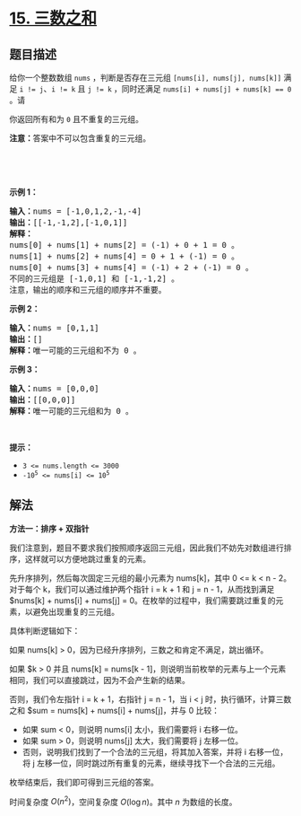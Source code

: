 # [15. 三数之和](https://leetcode.cn/problems/3sum)


## 题目描述

<!-- 这里写题目描述 -->

<p>给你一个整数数组 <code>nums</code> ，判断是否存在三元组 <code>[nums[i], nums[j], nums[k]]</code> 满足 <code>i != j</code>、<code>i != k</code> 且 <code>j != k</code> ，同时还满足 <code>nums[i] + nums[j] + nums[k] == 0</code> 。请</p>

<p>你返回所有和为 <code>0</code> 且不重复的三元组。</p>

<p><strong>注意：</strong>答案中不可以包含重复的三元组。</p>

<p>&nbsp;</p>

<p>&nbsp;</p>

<p><strong>示例 1：</strong></p>

<pre>
<strong>输入：</strong>nums = [-1,0,1,2,-1,-4]
<strong>输出：</strong>[[-1,-1,2],[-1,0,1]]
<strong>解释：</strong>
nums[0] + nums[1] + nums[2] = (-1) + 0 + 1 = 0 。
nums[1] + nums[2] + nums[4] = 0 + 1 + (-1) = 0 。
nums[0] + nums[3] + nums[4] = (-1) + 2 + (-1) = 0 。
不同的三元组是 [-1,0,1] 和 [-1,-1,2] 。
注意，输出的顺序和三元组的顺序并不重要。
</pre>

<p><strong>示例 2：</strong></p>

<pre>
<strong>输入：</strong>nums = [0,1,1]
<strong>输出：</strong>[]
<strong>解释：</strong>唯一可能的三元组和不为 0 。
</pre>

<p><strong>示例 3：</strong></p>

<pre>
<strong>输入：</strong>nums = [0,0,0]
<strong>输出：</strong>[[0,0,0]]
<strong>解释：</strong>唯一可能的三元组和为 0 。
</pre>

<p>&nbsp;</p>

<p><strong>提示：</strong></p>

<ul>
	<li><code>3 &lt;= nums.length &lt;= 3000</code></li>
	<li><code>-10<sup>5</sup> &lt;= nums[i] &lt;= 10<sup>5</sup></code></li>
</ul>

## 解法

<!-- 这里可写通用的实现逻辑 -->

**方法一：排序 + 双指针**

我们注意到，题目不要求我们按照顺序返回三元组，因此我们不妨先对数组进行排序，这样就可以方便地跳过重复的元素。

先升序排列，然后每次固定三元组的最小元素为 nums[k]，其中 0 <= k < n - 2。对于每个 k，我们可以通过维护两个指针 i = k + 1 和 j = n - 1，从而找到满足 $nums[k] + nums[i] + nums[j] = 0。在枚举的过程中，我们需要跳过重复的元素，以避免出现重复的三元组。

具体判断逻辑如下：

如果 nums[k] > 0，因为已经升序排列，三数之和肯定不满足，跳出循环。

如果 $k > 0 并且 nums[k] = nums[k - 1]，则说明当前枚举的元素与上一个元素相同，我们可以直接跳过，因为不会产生新的结果。


否则，我们令左指针 i = k + 1，右指针 j = n - 1，当 i < j 时，执行循环，计算三数之和 $sum = nums[k] + nums[i] + nums[j]，并与 0 比较：

-   如果 sum < 0，则说明 nums[i] 太小，我们需要将 i 右移一位。
-   如果 sum > 0，则说明 nums[j] 太大，我们需要将 j 左移一位。
-   否则，说明我们找到了一个合法的三元组，将其加入答案，并将 i 右移一位，将 j 左移一位，同时跳过所有重复的元素，继续寻找下一个合法的三元组。

枚举结束后，我们即可得到三元组的答案。

时间复杂度 $O(n^2)$，空间复杂度 $O(\log n)$。其中 $n$ 为数组的长度。

